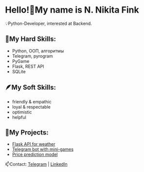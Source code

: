 # Hello!👋My name is N. Nikita Fink

💡Python-Developer, interested at Backend.

## 🔧My Hard Skills:

- Python, ООП, алгоритмы
- Telegram, pyrogram
- PyGame
- Flask, REST API
- SQLite

## 🪶My Soft Skills:

- friendly & empathic
- loyal & respectable
- optimistic
- helpful

## 📌My Projects:

- [Flask API for weather](https://github.com/user/weather-api)
- [Telegram bot with mini-games](https://github.com/user/telegram-bot)
- [Price prediction model](https://github.com/user/prices)
  
📫Contact: [Telegram](https://t.me/username) | [LinkedIn](https://linkedin.com/in/username)
